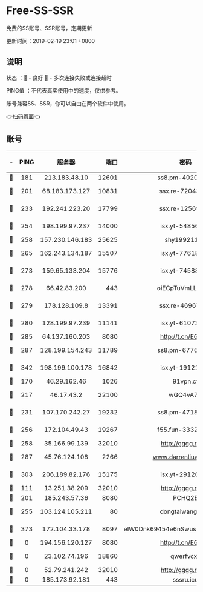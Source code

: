 # Free-SS-SSR

免费的SS账号、SSR账号，定期更新

更新时间：2019-02-19 23:01 +0800

## 说明

状态     ：🙂 - 良好 🙁 - 多次连接失败或连接超时

PING值   ：不代表真实使用中的速度，仅供参考。

账号兼容SS、SSR，你可以自由在两个软件中使用。

👉[扫码页面](https://liesauer.github.io/free-ss-ssr.github.io/)👈

## 账号

|-|PING|服务器|端口|密码|加密方式|区域|
|:----:|:----:|:-----:|-----:|:----:|:----:|:----:|
|🙂|181|213.183.48.10|12601|ss8.pm-40202630|rc4-md5|RU|
|🙂|201|68.183.173.127|10831|ssx.re-72043236|aes-256-cfb|US|
|🙂|233|192.241.223.20|17799|ssx.re-12569451|aes-256-cfb|US|
|🙂|254|198.199.97.237|14000|isx.yt-54856932|aes-256-cfb|US|
|🙂|258|157.230.146.183|25625|shy19921124|rc4-md5|US|
|🙂|265|162.243.134.187|15507|isx.yt-77618718|aes-256-cfb|US|
|🙂|273|159.65.133.204|15776|isx.yt-74588926|aes-256-cfb|SG|
|🙂|278|66.42.83.200|443|oiECpTuVmLLxk4Ts|aes-256-cfb|US|
|🙂|279|178.128.109.8|13391|ssx.re-46967706|aes-256-cfb|SG|
|🙂|280|128.199.97.239|11141|isx.yt-61073883|aes-256-cfb|SG|
|🙂|285|64.137.160.203|8080|http://t.cn/EGJIyrl|rc4-md5|CA|
|🙂|287|128.199.154.243|11789|ss8.pm-67760833|aes-256-cfb|SG|
|🙂|342|198.199.100.178|16842|isx.yt-19121084|aes-256-cfb|US|
|🙂|170|46.29.162.46|1026|91vpn.cf|rc4-md5|RU|
|🙂|217|46.17.43.2|22100|wGQ4vA7D|aes-256-gcm|RU|
|🙂|231|107.170.242.27|19232|ss8.pm-47184551|aes-256-cfb|US|
|🙂|256|172.104.49.43|19267|f55.fun-33324216|aes-256-cfb|SG|
|🙂|258|35.166.99.139|32010|http://gggg.rocks|chacha20|US|
|🙂|287|45.76.124.108|2266|www.darrenliuwei.com|aes-256-cfb|AU|
|🙂|303|206.189.82.176|15175|isx.yt-29126697|aes-256-cfb|SG|
|🙁|111|13.251.38.209|32010|http://gggg.rocks|chacha20|SG|
|🙁|201|185.243.57.36|8080|PCHQ2E|rc4-md5|US|
|🙁|255|103.124.105.211|80|dongtaiwang.com|aes-256-cfb|US|
|🙁|373|172.104.33.178|8097|eIW0Dnk69454e6nSwuspv9DmS201tQ0D|aes-256-cfb|SG|
|🙁|0|194.156.120.127|8080|http://t.cn/EGJIyrl|rc4-md5|RU|
|🙁|0|23.102.74.196|18860|qwerfvcxz|aes-256-gcm|JP|
|🙁|0|52.79.241.242|32010|http://gggg.rocks|chacha20|KR|
|🙁|0|185.173.92.181|443|sssru.icu|rc4-md5|RU|
